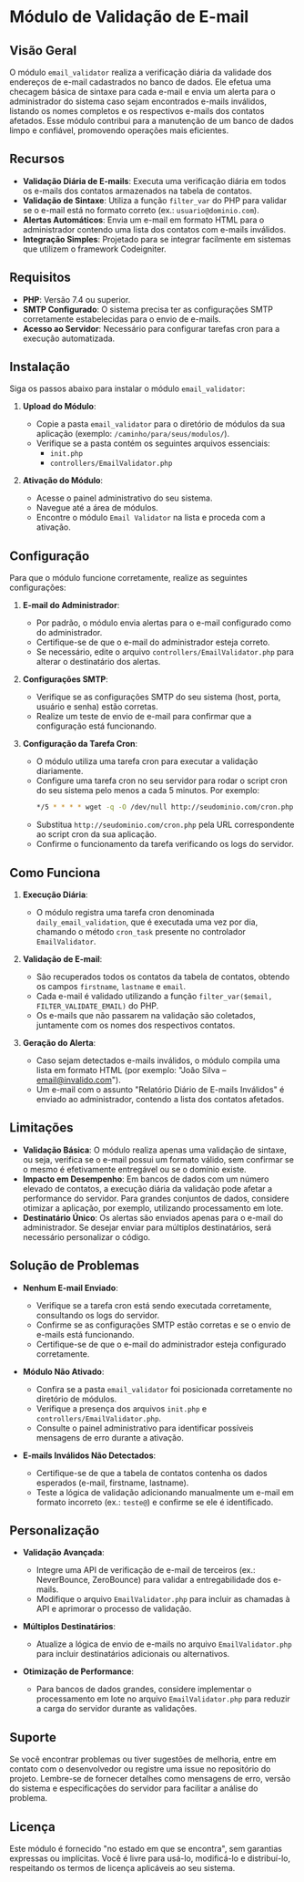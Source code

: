 # Módulo de Validação de E-mail

## Visão Geral

O módulo `email_validator` realiza a verificação diária da validade dos endereços de e-mail cadastrados no banco de dados. Ele efetua uma checagem básica de sintaxe para cada e-mail e envia um alerta para o administrador do sistema caso sejam encontrados e-mails inválidos, listando os nomes completos e os respectivos e-mails dos contatos afetados. Esse módulo contribui para a manutenção de um banco de dados limpo e confiável, promovendo operações mais eficientes.

## Recursos

- **Validação Diária de E-mails**: Executa uma verificação diária em todos os e-mails dos contatos armazenados na tabela de contatos.
- **Validação de Sintaxe**: Utiliza a função `filter_var` do PHP para validar se o e-mail está no formato correto (ex.: `usuario@dominio.com`).
- **Alertas Automáticos**: Envia um e-mail em formato HTML para o administrador contendo uma lista dos contatos com e-mails inválidos.
- **Integração Simples**: Projetado para se integrar facilmente em sistemas que utilizem o framework Codeigniter.

## Requisitos

- **PHP**: Versão 7.4 ou superior.
- **SMTP Configurado**: O sistema precisa ter as configurações SMTP corretamente estabelecidas para o envio de e-mails.
- **Acesso ao Servidor**: Necessário para configurar tarefas cron para a execução automatizada.

## Instalação

Siga os passos abaixo para instalar o módulo `email_validator`:

1. **Upload do Módulo**:
   - Copie a pasta `email_validator` para o diretório de módulos da sua aplicação (exemplo: `/caminho/para/seus/modulos/`).
   - Verifique se a pasta contém os seguintes arquivos essenciais:
     - `init.php`
     - `controllers/EmailValidator.php`

2. **Ativação do Módulo**:
   - Acesse o painel administrativo do seu sistema.
   - Navegue até a área de módulos.
   - Encontre o módulo `Email Validator` na lista e proceda com a ativação.

## Configuração

Para que o módulo funcione corretamente, realize as seguintes configurações:

1. **E-mail do Administrador**:
   - Por padrão, o módulo envia alertas para o e-mail configurado como do administrador.
   - Certifique-se de que o e-mail do administrador esteja correto.
   - Se necessário, edite o arquivo `controllers/EmailValidator.php` para alterar o destinatário dos alertas.

2. **Configurações SMTP**:
   - Verifique se as configurações SMTP do seu sistema (host, porta, usuário e senha) estão corretas.
   - Realize um teste de envio de e-mail para confirmar que a configuração está funcionando.

3. **Configuração da Tarefa Cron**:
   - O módulo utiliza uma tarefa cron para executar a validação diariamente.
   - Configure uma tarefa cron no seu servidor para rodar o script cron do seu sistema pelo menos a cada 5 minutos. Por exemplo:
     ```bash
     */5 * * * * wget -q -O /dev/null http://seudominio.com/cron.php
     ```
   - Substitua `http://seudominio.com/cron.php` pela URL correspondente ao script cron da sua aplicação.
   - Confirme o funcionamento da tarefa verificando os logs do servidor.

## Como Funciona

1. **Execução Diária**:
   - O módulo registra uma tarefa cron denominada `daily_email_validation`, que é executada uma vez por dia, chamando o método `cron_task` presente no controlador `EmailValidator`.

2. **Validação de E-mail**:
   - São recuperados todos os contatos da tabela de contatos, obtendo os campos `firstname`, `lastname` e `email`.
   - Cada e-mail é validado utilizando a função `filter_var($email, FILTER_VALIDATE_EMAIL)` do PHP.
   - Os e-mails que não passarem na validação são coletados, juntamente com os nomes dos respectivos contatos.

3. **Geração do Alerta**:
   - Caso sejam detectados e-mails inválidos, o módulo compila uma lista em formato HTML (por exemplo: "João Silva – email@invalido.com").
   - Um e-mail com o assunto "Relatório Diário de E-mails Inválidos" é enviado ao administrador, contendo a lista dos contatos afetados.

## Limitações

- **Validação Básica**: O módulo realiza apenas uma validação de sintaxe, ou seja, verifica se o e-mail possui um formato válido, sem confirmar se o mesmo é efetivamente entregável ou se o domínio existe.
- **Impacto em Desempenho**: Em bancos de dados com um número elevado de contatos, a execução diária da validação pode afetar a performance do servidor. Para grandes conjuntos de dados, considere otimizar a aplicação, por exemplo, utilizando processamento em lote.
- **Destinatário Único**: Os alertas são enviados apenas para o e-mail do administrador. Se desejar enviar para múltiplos destinatários, será necessário personalizar o código.

## Solução de Problemas

- **Nenhum E-mail Enviado**:
  - Verifique se a tarefa cron está sendo executada corretamente, consultando os logs do servidor.
  - Confirme se as configurações SMTP estão corretas e se o envio de e-mails está funcionando.
  - Certifique-se de que o e-mail do administrador esteja configurado corretamente.

- **Módulo Não Ativado**:
  - Confira se a pasta `email_validator` foi posicionada corretamente no diretório de módulos.
  - Verifique a presença dos arquivos `init.php` e `controllers/EmailValidator.php`.
  - Consulte o painel administrativo para identificar possíveis mensagens de erro durante a ativação.

- **E-mails Inválidos Não Detectados**:
  - Certifique-se de que a tabela de contatos contenha os dados esperados (e-mail, firstname, lastname).
  - Teste a lógica de validação adicionando manualmente um e-mail em formato incorreto (ex.: `teste@`) e confirme se ele é identificado.

## Personalização

- **Validação Avançada**:
  - Integre uma API de verificação de e-mail de terceiros (ex.: NeverBounce, ZeroBounce) para validar a entregabilidade dos e-mails.
  - Modifique o arquivo `EmailValidator.php` para incluir as chamadas à API e aprimorar o processo de validação.

- **Múltiplos Destinatários**:
  - Atualize a lógica de envio de e-mails no arquivo `EmailValidator.php` para incluir destinatários adicionais ou alternativos.

- **Otimização de Performance**:
  - Para bancos de dados grandes, considere implementar o processamento em lote no arquivo `EmailValidator.php` para reduzir a carga do servidor durante as validações.

## Suporte

Se você encontrar problemas ou tiver sugestões de melhoria, entre em contato com o desenvolvedor ou registre uma issue no repositório do projeto. Lembre-se de fornecer detalhes como mensagens de erro, versão do sistema e especificações do servidor para facilitar a análise do problema.

## Licença

Este módulo é fornecido "no estado em que se encontra", sem garantias expressas ou implícitas. Você é livre para usá-lo, modificá-lo e distribuí-lo, respeitando os termos de licença aplicáveis ao seu sistema.
